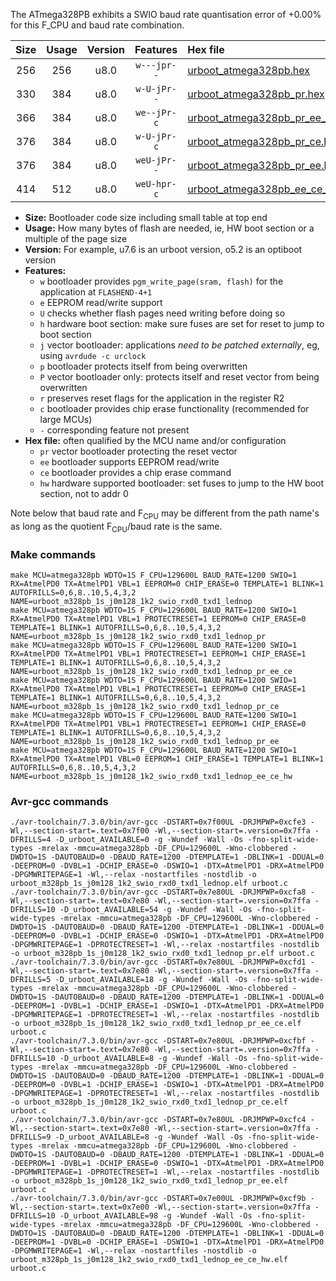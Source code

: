 The ATmega328PB exhibits a SWIO baud rate quantisation error of +0.00% for this F_CPU and baud rate combination.

|Size|Usage|Version|Features|Hex file|
|:-:|:-:|:-:|:-:|:--|
|256|256|u8.0|`w---jpr--`|[urboot_atmega328pb.hex](https://raw.githubusercontent.com/stefanrueger/urboot.hex/main/cores/minicore/atmega328pb/watchdog_1_s/internal_oscillator/129600_hz/1200_baud/uart0_rxd0_txd1/lednop/urboot_atmega328pb.hex)|
|330|384|u8.0|`w-U-jPr--`|[urboot_atmega328pb_pr.hex](https://raw.githubusercontent.com/stefanrueger/urboot.hex/main/cores/minicore/atmega328pb/watchdog_1_s/internal_oscillator/129600_hz/1200_baud/uart0_rxd0_txd1/lednop/urboot_atmega328pb_pr.hex)|
|366|384|u8.0|`we--jPr-c`|[urboot_atmega328pb_pr_ee_ce.hex](https://raw.githubusercontent.com/stefanrueger/urboot.hex/main/cores/minicore/atmega328pb/watchdog_1_s/internal_oscillator/129600_hz/1200_baud/uart0_rxd0_txd1/lednop/urboot_atmega328pb_pr_ee_ce.hex)|
|376|384|u8.0|`w-U-jPr-c`|[urboot_atmega328pb_pr_ce.hex](https://raw.githubusercontent.com/stefanrueger/urboot.hex/main/cores/minicore/atmega328pb/watchdog_1_s/internal_oscillator/129600_hz/1200_baud/uart0_rxd0_txd1/lednop/urboot_atmega328pb_pr_ce.hex)|
|376|384|u8.0|`weU-jPr--`|[urboot_atmega328pb_pr_ee.hex](https://raw.githubusercontent.com/stefanrueger/urboot.hex/main/cores/minicore/atmega328pb/watchdog_1_s/internal_oscillator/129600_hz/1200_baud/uart0_rxd0_txd1/lednop/urboot_atmega328pb_pr_ee.hex)|
|414|512|u8.0|`weU-hpr-c`|[urboot_atmega328pb_ee_ce_hw.hex](https://raw.githubusercontent.com/stefanrueger/urboot.hex/main/cores/minicore/atmega328pb/watchdog_1_s/internal_oscillator/129600_hz/1200_baud/uart0_rxd0_txd1/lednop/urboot_atmega328pb_ee_ce_hw.hex)|

- **Size:** Bootloader code size including small table at top end
- **Usage:** How many bytes of flash are needed, ie, HW boot section or a multiple of the page size
- **Version:** For example, u7.6 is an urboot version, o5.2 is an optiboot version
- **Features:**
  + `w` bootloader provides `pgm_write_page(sram, flash)` for the application at `FLASHEND-4+1`
  + `e` EEPROM read/write support
  + `U` checks whether flash pages need writing before doing so
  + `h` hardware boot section: make sure fuses are set for reset to jump to boot section
  + `j` vector bootloader: applications *need to be patched externally*, eg, using `avrdude -c urclock`
  + `p` bootloader protects itself from being overwritten
  + `P` vector bootloader only: protects itself and reset vector from being overwritten
  + `r` preserves reset flags for the application in the register R2
  + `c` bootloader provides chip erase functionality (recommended for large MCUs)
  + `-` corresponding feature not present
- **Hex file:** often qualified by the MCU name and/or configuration
  + `pr` vector bootloader protecting the reset vector
  + `ee` bootloader supports EEPROM read/write
  + `ce` bootloader provides a chip erase command
  + `hw` hardware supported bootloader: set fuses to jump to the HW boot section, not to addr 0


Note below that baud rate and F<sub>CPU</sub> may be different from the path name's as long as the quotient F<sub>CPU</sub>/baud rate is the same.

### Make commands
```
make MCU=atmega328pb WDTO=1S F_CPU=129600L BAUD_RATE=1200 SWIO=1 RX=AtmelPD0 TX=AtmelPD1 VBL=1 EEPROM=0 CHIP_ERASE=0 TEMPLATE=1 BLINK=1 AUTOFRILLS=0,6,8..10,5,4,3,2 NAME=urboot_m328pb_1s_j0m128_1k2_swio_rxd0_txd1_lednop
make MCU=atmega328pb WDTO=1S F_CPU=129600L BAUD_RATE=1200 SWIO=1 RX=AtmelPD0 TX=AtmelPD1 VBL=1 PROTECTRESET=1 EEPROM=0 CHIP_ERASE=0 TEMPLATE=1 BLINK=1 AUTOFRILLS=0,6,8..10,5,4,3,2 NAME=urboot_m328pb_1s_j0m128_1k2_swio_rxd0_txd1_lednop_pr
make MCU=atmega328pb WDTO=1S F_CPU=129600L BAUD_RATE=1200 SWIO=1 RX=AtmelPD0 TX=AtmelPD1 VBL=1 PROTECTRESET=1 EEPROM=1 CHIP_ERASE=1 TEMPLATE=1 BLINK=1 AUTOFRILLS=0,6,8..10,5,4,3,2 NAME=urboot_m328pb_1s_j0m128_1k2_swio_rxd0_txd1_lednop_pr_ee_ce
make MCU=atmega328pb WDTO=1S F_CPU=129600L BAUD_RATE=1200 SWIO=1 RX=AtmelPD0 TX=AtmelPD1 VBL=1 PROTECTRESET=1 EEPROM=0 CHIP_ERASE=1 TEMPLATE=1 BLINK=1 AUTOFRILLS=0,6,8..10,5,4,3,2 NAME=urboot_m328pb_1s_j0m128_1k2_swio_rxd0_txd1_lednop_pr_ce
make MCU=atmega328pb WDTO=1S F_CPU=129600L BAUD_RATE=1200 SWIO=1 RX=AtmelPD0 TX=AtmelPD1 VBL=1 PROTECTRESET=1 EEPROM=1 CHIP_ERASE=0 TEMPLATE=1 BLINK=1 AUTOFRILLS=0,6,8..10,5,4,3,2 NAME=urboot_m328pb_1s_j0m128_1k2_swio_rxd0_txd1_lednop_pr_ee
make MCU=atmega328pb WDTO=1S F_CPU=129600L BAUD_RATE=1200 SWIO=1 RX=AtmelPD0 TX=AtmelPD1 VBL=0 EEPROM=1 CHIP_ERASE=1 TEMPLATE=1 BLINK=1 AUTOFRILLS=0,6,8..10,5,4,3,2 NAME=urboot_m328pb_1s_j0m128_1k2_swio_rxd0_txd1_lednop_ee_ce_hw
```

### Avr-gcc commands
```
./avr-toolchain/7.3.0/bin/avr-gcc -DSTART=0x7f00UL -DRJMPWP=0xcfe3 -Wl,--section-start=.text=0x7f00 -Wl,--section-start=.version=0x7ffa -DFRILLS=4 -D_urboot_AVAILABLE=0 -g -Wundef -Wall -Os -fno-split-wide-types -mrelax -mmcu=atmega328pb -DF_CPU=129600L -Wno-clobbered -DWDTO=1S -DAUTOBAUD=0 -DBAUD_RATE=1200 -DTEMPLATE=1 -DBLINK=1 -DDUAL=0 -DEEPROM=0 -DVBL=1 -DCHIP_ERASE=0 -DSWIO=1 -DTX=AtmelPD1 -DRX=AtmelPD0 -DPGMWRITEPAGE=1 -Wl,--relax -nostartfiles -nostdlib -o urboot_m328pb_1s_j0m128_1k2_swio_rxd0_txd1_lednop.elf urboot.c
./avr-toolchain/7.3.0/bin/avr-gcc -DSTART=0x7e80UL -DRJMPWP=0xcfa8 -Wl,--section-start=.text=0x7e80 -Wl,--section-start=.version=0x7ffa -DFRILLS=10 -D_urboot_AVAILABLE=54 -g -Wundef -Wall -Os -fno-split-wide-types -mrelax -mmcu=atmega328pb -DF_CPU=129600L -Wno-clobbered -DWDTO=1S -DAUTOBAUD=0 -DBAUD_RATE=1200 -DTEMPLATE=1 -DBLINK=1 -DDUAL=0 -DEEPROM=0 -DVBL=1 -DCHIP_ERASE=0 -DSWIO=1 -DTX=AtmelPD1 -DRX=AtmelPD0 -DPGMWRITEPAGE=1 -DPROTECTRESET=1 -Wl,--relax -nostartfiles -nostdlib -o urboot_m328pb_1s_j0m128_1k2_swio_rxd0_txd1_lednop_pr.elf urboot.c
./avr-toolchain/7.3.0/bin/avr-gcc -DSTART=0x7e80UL -DRJMPWP=0xcfd1 -Wl,--section-start=.text=0x7e80 -Wl,--section-start=.version=0x7ffa -DFRILLS=5 -D_urboot_AVAILABLE=18 -g -Wundef -Wall -Os -fno-split-wide-types -mrelax -mmcu=atmega328pb -DF_CPU=129600L -Wno-clobbered -DWDTO=1S -DAUTOBAUD=0 -DBAUD_RATE=1200 -DTEMPLATE=1 -DBLINK=1 -DDUAL=0 -DEEPROM=1 -DVBL=1 -DCHIP_ERASE=1 -DSWIO=1 -DTX=AtmelPD1 -DRX=AtmelPD0 -DPGMWRITEPAGE=1 -DPROTECTRESET=1 -Wl,--relax -nostartfiles -nostdlib -o urboot_m328pb_1s_j0m128_1k2_swio_rxd0_txd1_lednop_pr_ee_ce.elf urboot.c
./avr-toolchain/7.3.0/bin/avr-gcc -DSTART=0x7e80UL -DRJMPWP=0xcfbf -Wl,--section-start=.text=0x7e80 -Wl,--section-start=.version=0x7ffa -DFRILLS=10 -D_urboot_AVAILABLE=8 -g -Wundef -Wall -Os -fno-split-wide-types -mrelax -mmcu=atmega328pb -DF_CPU=129600L -Wno-clobbered -DWDTO=1S -DAUTOBAUD=0 -DBAUD_RATE=1200 -DTEMPLATE=1 -DBLINK=1 -DDUAL=0 -DEEPROM=0 -DVBL=1 -DCHIP_ERASE=1 -DSWIO=1 -DTX=AtmelPD1 -DRX=AtmelPD0 -DPGMWRITEPAGE=1 -DPROTECTRESET=1 -Wl,--relax -nostartfiles -nostdlib -o urboot_m328pb_1s_j0m128_1k2_swio_rxd0_txd1_lednop_pr_ce.elf urboot.c
./avr-toolchain/7.3.0/bin/avr-gcc -DSTART=0x7e80UL -DRJMPWP=0xcfc4 -Wl,--section-start=.text=0x7e80 -Wl,--section-start=.version=0x7ffa -DFRILLS=9 -D_urboot_AVAILABLE=8 -g -Wundef -Wall -Os -fno-split-wide-types -mrelax -mmcu=atmega328pb -DF_CPU=129600L -Wno-clobbered -DWDTO=1S -DAUTOBAUD=0 -DBAUD_RATE=1200 -DTEMPLATE=1 -DBLINK=1 -DDUAL=0 -DEEPROM=1 -DVBL=1 -DCHIP_ERASE=0 -DSWIO=1 -DTX=AtmelPD1 -DRX=AtmelPD0 -DPGMWRITEPAGE=1 -DPROTECTRESET=1 -Wl,--relax -nostartfiles -nostdlib -o urboot_m328pb_1s_j0m128_1k2_swio_rxd0_txd1_lednop_pr_ee.elf urboot.c
./avr-toolchain/7.3.0/bin/avr-gcc -DSTART=0x7e00UL -DRJMPWP=0xcf9b -Wl,--section-start=.text=0x7e00 -Wl,--section-start=.version=0x7ffa -DFRILLS=10 -D_urboot_AVAILABLE=98 -g -Wundef -Wall -Os -fno-split-wide-types -mrelax -mmcu=atmega328pb -DF_CPU=129600L -Wno-clobbered -DWDTO=1S -DAUTOBAUD=0 -DBAUD_RATE=1200 -DTEMPLATE=1 -DBLINK=1 -DDUAL=0 -DEEPROM=1 -DVBL=0 -DCHIP_ERASE=1 -DSWIO=1 -DTX=AtmelPD1 -DRX=AtmelPD0 -DPGMWRITEPAGE=1 -Wl,--relax -nostartfiles -nostdlib -o urboot_m328pb_1s_j0m128_1k2_swio_rxd0_txd1_lednop_ee_ce_hw.elf urboot.c
```

